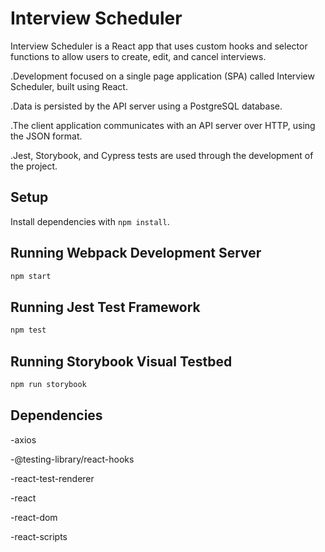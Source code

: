 # Interview Scheduler
Interview Scheduler is a React app that uses custom hooks and selector functions to allow users to create, edit, and cancel interviews.

.Development focused on a single page application (SPA) called Interview Scheduler, built using React.

.Data is persisted by the API server using a PostgreSQL database.

.The client application communicates with an API server over HTTP, using the JSON format.

.Jest, Storybook, and Cypress tests are used through the development of the project.

## Setup

Install dependencies with `npm install`.

## Running Webpack Development Server

```sh
npm start
```

## Running Jest Test Framework

```sh
npm test
```

## Running Storybook Visual Testbed

```sh
npm run storybook
```

## Dependencies

-axios

-@testing-library/react-hooks

-react-test-renderer

-react

-react-dom

-react-scripts
